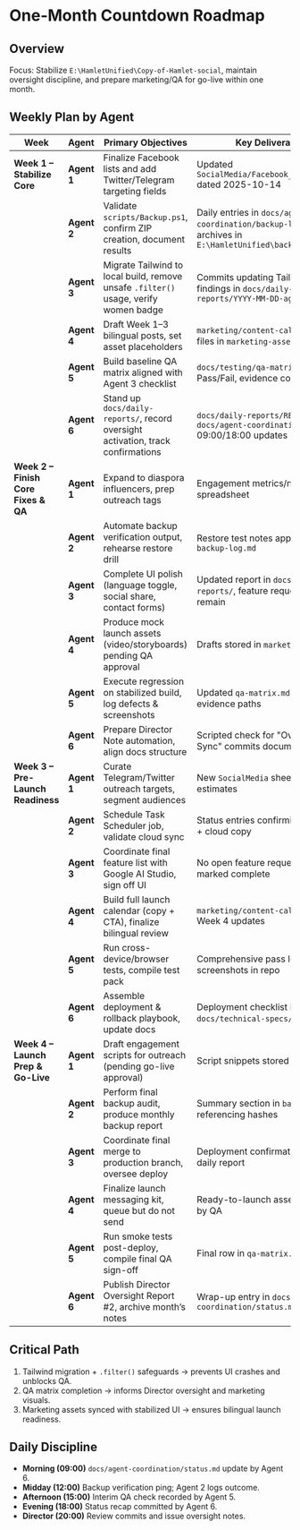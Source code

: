 # One-Month Countdown Roadmap

## Overview
Focus: Stabilize `E:\HamletUnified\Copy-of-Hamlet-social`, maintain oversight discipline, and prepare marketing/QA for go-live within one month.

## Weekly Plan by Agent
| Week | Agent | Primary Objectives | Key Deliverables |
|------|-------|--------------------|------------------|
| **Week 1 – Stabilize Core** | **Agent 1** | Finalize Facebook lists and add Twitter/Telegram targeting fields | Updated `SocialMedia/Facebook_Targets.xlsx` dated 2025-10-14 |
| | **Agent 2** | Validate `scripts/Backup.ps1`, confirm ZIP creation, document results | Daily entries in `docs/agent-coordination/backup-log.md`, archives in `E:\HamletUnified\backups\daily\` |
| | **Agent 3** | Migrate Tailwind to local build, remove unsafe `.filter()` usage, verify women badge | Commits updating Tailwind configs, findings in `docs/daily-reports/YYYY-MM-DD-agent3.md` |
| | **Agent 4** | Draft Week 1–3 bilingual posts, set asset placeholders | `marketing/content-calendar.md`, files in `marketing-assets/` |
| | **Agent 5** | Build baseline QA matrix aligned with Agent 3 checklist | `docs/testing/qa-matrix.md` with Pass/Fail, evidence columns |
| | **Agent 6** | Stand up `docs/daily-reports/`, record oversight activation, track confirmations | `docs/daily-reports/README.md`, `docs/agent-coordination/status.md` 09:00/18:00 updates |
| **Week 2 – Finish Core Fixes & QA** | **Agent 1** | Expand to diaspora influencers, prep outreach tags | Engagement metrics/notes in spreadsheet |
| | **Agent 2** | Automate backup verification output, rehearse restore drill | Restore test notes appended to `backup-log.md` |
| | **Agent 3** | Complete UI polish (language toggle, social share, contact forms) | Updated report in `docs/daily-reports/`, feature requests if gaps remain |
| | **Agent 4** | Produce mock launch assets (video/storyboards) pending QA approval | Drafts stored in `marketing-assets/` |
| | **Agent 5** | Execute regression on stabilized build, log defects & screenshots | Updated `qa-matrix.md` rows with evidence paths |
| | **Agent 6** | Prepare Director Note automation, align docs structure | Scripted check for "Oversight Sync" commits documented |
| **Week 3 – Pre-Launch Readiness** | **Agent 1** | Curate Telegram/Twitter outreach targets, segment audiences | New `SocialMedia` sheets with reach estimates |
| | **Agent 2** | Schedule Task Scheduler job, validate cloud sync | Status entries confirming schedule + cloud copy |
| | **Agent 3** | Coordinate final feature list with Google AI Studio, sign off UI | No open feature requests; audit log marked complete |
| | **Agent 4** | Build full launch calendar (copy + CTA), finalize bilingual review | `marketing/content-calendar.md` Week 4 updates |
| | **Agent 5** | Run cross-device/browser tests, compile test pack | Comprehensive pass log with screenshots in repo |
| | **Agent 6** | Assemble deployment & rollback playbook, update docs | Deployment checklist in `docs/technical-specs/` (if created) |
| **Week 4 – Launch Prep & Go-Live** | **Agent 1** | Draft engagement scripts for outreach (pending go-live approval) | Script snippets stored in `marketing/` |
| | **Agent 2** | Perform final backup audit, produce monthly backup report | Summary section in `backup-log.md` referencing hashes |
| | **Agent 3** | Coordinate final merge to production branch, oversee deploy | Deployment confirmation logged in daily report |
| | **Agent 4** | Finalize launch messaging kit, queue but do not send | Ready-to-launch assets validated by QA |
| | **Agent 5** | Run smoke tests post-deploy, compile final QA sign-off | Final row in `qa-matrix.md` marked ✅ |
| | **Agent 6** | Publish Director Oversight Report #2, archive month’s notes | Wrap-up entry in `docs/agent-coordination/status.md` |

## Critical Path
1. Tailwind migration + `.filter()` safeguards → prevents UI crashes and unblocks QA.
2. QA matrix completion → informs Director oversight and marketing visuals.
3. Marketing assets synced with stabilized UI → ensures bilingual launch readiness.

## Daily Discipline
- **Morning (09:00)** `docs/agent-coordination/status.md` update by Agent 6.
- **Midday (12:00)** Backup verification ping; Agent 2 logs outcome.
- **Afternoon (15:00)** Interim QA check recorded by Agent 5.
- **Evening (18:00)** Status recap committed by Agent 6.
- **Director (20:00)** Review commits and issue oversight notes.
